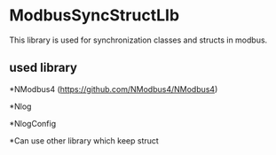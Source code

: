 # ModbusSyncStructLIb

This library is used for synchronization classes and structs in modbus. 



## used library 
*NModbus4 (https://github.com/NModbus4/NModbus4)

*Nlog

*NlogConfig

*Сan use other library which keep struct
